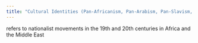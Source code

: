 ```yaml
---
title: "Cultural Identities (Pan-Africanism, Pan-Arabism, Pan-Slavism, Negritude)"
---
```

refers to nationalist movements in the 19th and 20th centuries in Africa and the Middle East

